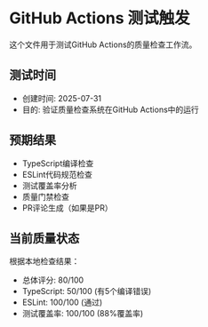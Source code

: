 # GitHub Actions 测试触发

这个文件用于测试GitHub Actions的质量检查工作流。

## 测试时间
- 创建时间: 2025-07-31
- 目的: 验证质量检查系统在GitHub Actions中的运行

## 预期结果
- TypeScript编译检查
- ESLint代码规范检查  
- 测试覆盖率分析
- 质量门禁检查
- PR评论生成（如果是PR）

## 当前质量状态
根据本地检查结果：
- 总体评分: 80/100
- TypeScript: 50/100 (有5个编译错误)
- ESLint: 100/100 (通过)
- 测试覆盖率: 100/100 (88%覆盖率)